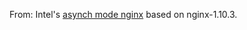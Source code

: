 From: Intel's [asynch mode nginx](https://github.com/intel/asynch_mode_nginx/commit/be101f74781fcf55d3b7a1b7c44427b44ab321be)
based on nginx-1.10.3.
